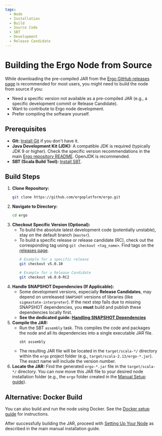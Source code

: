 ```yaml
---
tags:
  - Node
  - Installation
  - Build
  - Source Code
  - SBT
  - Development
  - Release Candidate
---
```


# Building the Ergo Node from Source

While downloading the pre-compiled JAR from the [Ergo GitHub releases page](https://github.com/ergoplatform/ergo/releases/) is recommended for most users, you might need to build the node from source if you:

*   Need a specific version not available as a pre-compiled JAR (e.g., a specific development commit or Release Candidate).
*   Want to contribute to Ergo node development.
*   Prefer compiling the software yourself.

## Prerequisites

*   **Git:** [Install Git](https://git-scm.com/downloads) if you don't have it.
*   **Java Development Kit (JDK):** A compatible JDK is required (typically JDK 9 or higher). Check the specific version recommendations in the main [Ergo repository README](https://github.com/ergoplatform/ergo#requirements). OpenJDK is recommended.
*   **SBT (Scala Build Tool):** [Install SBT](https://www.scala-sbt.org/download.html).

## Build Steps

1.  **Clone Repository:**
    ```bash
    git clone https://github.com/ergoplatform/ergo.git
    ```
2.  **Navigate to Directory:**
    ```bash
    cd ergo
    ```
3.  **Checkout Specific Version (Optional):**
    *   To build the absolute latest development code (potentially unstable), stay on the default branch (`master`).
    *   To build a specific release or release candidate (RC), check out the corresponding tag using `git checkout <tag_name>`. Find tags on the [releases page](https://github.com/ergoplatform/ergo/releases/).
        ```bash
        # Example for a specific release
        git checkout v5.0.10 
        
        # Example for a Release Candidate
        git checkout v6.0.0-RC2 
        ```
4.  **Handle SNAPSHOT Dependencies (If Applicable):**
    *   Some development versions, especially **Release Candidates**, may depend on unreleased `SNAPSHOT` versions of libraries (like `sigmastate-interpreter`). If the next step fails due to missing SNAPSHOT dependencies, you **must** build and publish these dependencies locally first.
    *   **See the dedicated guide: [Handling SNAPSHOT Dependencies](snapshot-dependencies.md)**
5.  **Compile the JAR:**
    *   Run the SBT `assembly` task. This compiles the code and packages the node and all its dependencies into a single executable JAR file.
        ```bash
        sbt assembly
        ```
    *   The resulting JAR file will be located in the `target/scala-*/` directory within the `ergo` project folder (e.g., `target/scala-2.13/ergo-*.jar`). The exact name will include the version number.
6.  **Locate the JAR:** Find the generated `ergo-*.jar` file in the `target/scala-*/` directory. You can now move this JAR file to your desired node installation folder (e.g., the `ergo` folder created in the [Manual Setup guide](manual.md)).

## Alternative: Docker Build

You can also build and run the node using Docker. See the [Docker setup guide](docker.md) for instructions.

After successfully building the JAR, proceed with [Setting Up Your Node](manual.md#setting-up-your-node) as described in the main manual installation guide.
